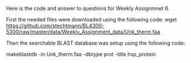 Here is the code and answer to questions for Weekly Assignmnet 6. 

First the needed files were downloaded using the following code:
wget https://github.com/stechtmann/BL4300-5300/raw/master/data/Weekly_Assignment_data/Unk_therm.faa

Then the searchable BLAST database was setup using the following code:

makeblastdb -in Unk_therm.faa -dbtype prot -title hsp_protein
